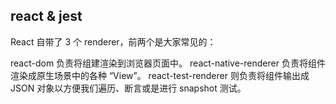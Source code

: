 ## react & jest

React 自带了 3 个 renderer，前两个是大家常见的：

react-dom 负责将组建渲染到浏览器页面中。
react-native-renderer 负责将组件渲染成原生场景中的各种 “View”。
react-test-renderer 则负责将组件输出成 JSON 对象以方便我们遍历、断言或是进行 snapshot 测试。

